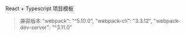 <!-- @format -->

<!--
 * @Author: your name
 * @Date: 2020-12-07 23:49:57
 * @LastEditTime: 2020-12-08 11:49:35
 * @LastEditors: your name
 * @Description: In User Settings Edit
 * @FilePath: /react-ts-webpack/README.md
-->
<!-- @format -->

React + Typescript 项目模板

> 兼容版本 "webpack": "^5.10.0",
> "webpack-cli": "3.3.12",
> "webpack-dev-server": "^3.11.0"
